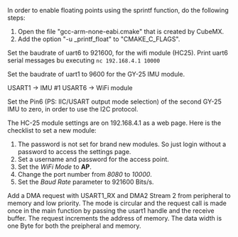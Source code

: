 In order to enable floating points using the sprintf function, do the following steps:
1. Open the file "gcc-arm-none-eabi.cmake" that is created by CubeMX.
2. Add the option "-u _printf_float" to "CMAKE_C_FLAGS".

Set the baudrate of uart6 to 921600, for the wifi module (HC25).
Print uart6 serial messages bu executing `nc 192.168.4.1 10000`

Set the baudrate of uart1 to 9600 for the GY-25 IMU module.

USART1 -> IMU #1
USART6 -> WiFi module

Set the Pin6 (PS: IIC/USART output mode selection) of the second GY-25 IMU to zero, in order to use the I2C protocol.

The HC-25 module settings are on 192.168.4.1 as a web page. Here is the checklist to set a new module:
1. The password is not set for brand new modules. So just login without a password to access the settings page.
2. Set a username and password for the access point.
3. Set the *WiFi Mode* to **AP**.
4. Change the port number from *8080* to *10000*.
5. Set the *Baud Rate* parameter to 921600 Bits/s.

Add a DMA request with USART1_RX and DMA2 Stream 2 from peripheral to memory and low priority. The mode is circular and the request call is made once in the main function by passing the usart1 handle and the receive buffer. The request increments the address of memory. The data width is one Byte for both the preipheral and memory.
